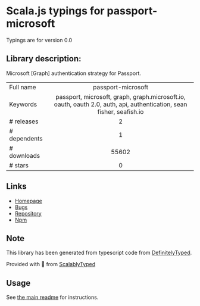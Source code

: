 
# Scala.js typings for passport-microsoft

Typings are for version 0.0

## Library description:
Microsoft [Graph] authentication strategy for Passport.

|                    |                 |
| ------------------ | :-------------: |
| Full name          | passport-microsoft |
| Keywords           | passport, microsoft, graph, graph.microsoft.io, oauth, oauth 2.0, auth, api, authentication, sean fisher, seafish.io |
| # releases         | 2 |
| # dependents       | 1 |
| # downloads        | 55602 |
| # stars            | 0 |

## Links
- [Homepage](https://github.com/seanfisher/passport-microsoft#readme)
- [Bugs](https://github.com/seanfisher/passport-microsoft/issues)
- [Repository](https://github.com/seanfisher/passport-microsoft)
- [Npm](https://www.npmjs.com/package/passport-microsoft)
    


## Note
This library has been generated from typescript code from [DefinitelyTyped](https://definitelytyped.org).

Provided with :purple_heart: from [ScalablyTyped](https://github.com/oyvindberg/ScalablyTyped)

## Usage
See [the main readme](../../readme.md) for instructions.


